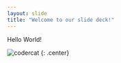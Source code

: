 ```yaml
---
layout: slide
title: "Welcome to our slide deck!"
---
```


Hello World!

![codercat](https://octodex.github.com/images/daftpunktocat-guy.gif)
{: .center}
